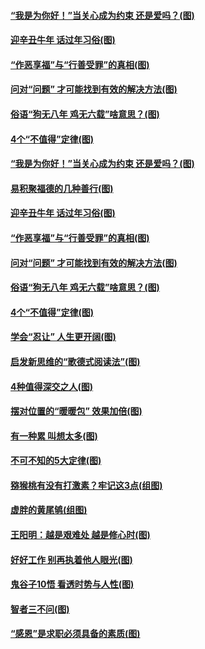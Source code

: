 #### [“我是为你好！”当关心成为约束 还是爱吗？(图)](../pages/p8/959747.md) 
#### [迎辛丑牛年 话过年习俗(图)](../pages/p8/959648.md) 
#### [“作恶享福”与“行善受罪”的真相(图)](../pages/p8/959156.md) 
#### [问对“问题” 才可能找到有效的解决方法(图)](../pages/p8/959616.md) 
#### [俗语“狗无八年 鸡无六载”啥意思？(图)](../pages/p8/959506.md) 
#### [4个“不值得”定律(图)](../pages/p8/959364.md) 
#### [“我是为你好！”当关心成为约束 还是爱吗？(图)](../pages/p8/959747.md) 
#### [易积聚福德的几种善行(图)](../pages/p8/959682.md) 
#### [迎辛丑牛年 话过年习俗(图)](../pages/p8/959648.md) 
#### [“作恶享福”与“行善受罪”的真相(图)](../pages/p8/959156.md) 
#### [问对“问题” 才可能找到有效的解决方法(图)](../pages/p8/959616.md) 
#### [俗语“狗无八年 鸡无六载”啥意思？(图)](../pages/p8/959506.md) 
#### [4个“不值得”定律(图)](../pages/p8/959364.md) 
#### [学会“忍让” 人生更开阔(图)](../pages/p8/959144.md) 
#### [启发新思维的“歌德式阅读法”(图)](../pages/p8/959110.md) 
#### [4种值得深交之人(图)](../pages/p8/959360.md) 
#### [摆对位置的“暖暖包” 效果加倍(图)](../pages/p8/959416.md) 
#### [有一种累 叫想太多(图)](../pages/p8/959151.md) 
#### [不可不知的5大定律(图)](../pages/p8/959097.md) 
#### [猕猴桃有没有打激素？牢记这3点(组图)](../pages/p8/959133.md) 
#### [虚胖的黄尾鸲(组图)](../pages/p8/959326.md) 
#### [王阳明：越是艰难处 越是修心时(图)](../pages/p8/958916.md) 
#### [好好工作 别再执着他人眼光(图)](../pages/p8/959314.md) 
#### [鬼谷子10悟 看透时势与人性(图)](../pages/p8/959235.md) 
#### [智者三不问(图)](../pages/p8/959094.md) 
#### [“感恩”是求职必须具备的素质(图)](../pages/p8/958907.md) 
